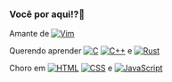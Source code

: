 ### Você por aqui!?🦀
Amante de [![Vim](https://img.shields.io/badge/-Vim-brightgreen)](https://www.vim.org/)

Querendo aprender  [![C](https://img.shields.io/badge/-C-blue)](https://en.wikipedia.org/wiki/C_(programming_language)) [![C++](https://img.shields.io/badge/-C%2B%2B-blue)](https://en.wikipedia.org/wiki/C%2B%2B) e [![Rust](https://img.shields.io/badge/-Rust-orange)](https://www.rust-lang.org/)

Choro em [![HTML](https://img.shields.io/badge/-HTML-orange)](https://developer.mozilla.org/en-US/docs/Web/HTML) [![CSS](https://img.shields.io/badge/-CSS-blue)](https://developer.mozilla.org/en-US/docs/Web/CSS) e  [![JavaScript](https://img.shields.io/badge/-JavaScript-yellow)](https://developer.mozilla.org/en-US/docs/Web/JavaScript) 
